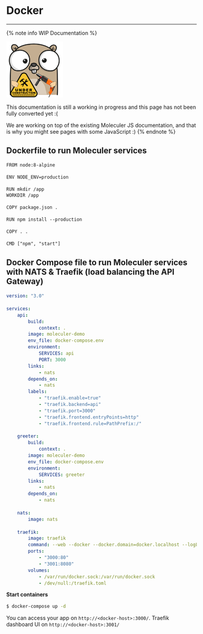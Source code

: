 # Docker

---

{% note info WIP Documentation %}

<img src="assets/under_construction.png" width=150/>

This documentation is still a working in progress and this page has not been fully converted yet :(

We are working on top of the existing Moleculer JS documentation, and that is why you might see pages with some JavaScript :)
{% endnote %}

## Dockerfile to run Moleculer services

```docker
FROM node:8-alpine

ENV NODE_ENV=production

RUN mkdir /app
WORKDIR /app

COPY package.json .

RUN npm install --production

COPY . .

CMD ["npm", "start"]
```

## Docker Compose file to run Moleculer services with NATS & Traefik (load balancing the API Gateway)

```yaml
version: "3.0"

services:
    api:
        build:
            context: .
        image: moleculer-demo
        env_file: docker-compose.env
        environment:
            SERVICES: api
            PORT: 3000
        links:
            - nats
        depends_on:
            - nats
        labels:
            - "traefik.enable=true"
            - "traefik.backend=api"
            - "traefik.port=3000"
            - "traefik.frontend.entryPoints=http"
            - "traefik.frontend.rule=PathPrefix:/"

    greeter:
        build:
            context: .
        image: moleculer-demo
        env_file: docker-compose.env
        environment:
            SERVICES: greeter
        links:
            - nats
        depends_on:
            - nats

    nats:
        image: nats

    traefik:
        image: traefik
        command: --web --docker --docker.domain=docker.localhost --logLevel=INFO --docker.exposedbydefault=false
        ports:
            - "3000:80"
            - "3001:8080"
        volumes:
            - /var/run/docker.sock:/var/run/docker.sock
            - /dev/null:/traefik.toml
```

**Start containers**

```bash
$ docker-compose up -d
```

You can access your app on `http://<docker-host>:3000/`. Traefik dashboard UI on `http://<docker-host>:3001/`
